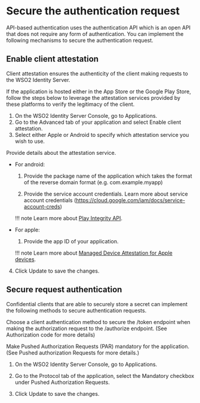 # Secure the authentication request

API-based authentication uses the authentication API which is an open API that does not require any form of authentication. You can implement the following mechanisms to secure the authentication request.

## Enable client attestation

Client attestation ensures the authenticity of the client making requests to the WSO2 Identity Server.

If the application is hosted either in the App Store or the Google Play Store, follow the steps below to leverage the attestation services provided by these platforms to verify the legitimacy of the client.

1. On the WSO2 Identity Server Console, go to Applications.
2. Go to the Advanced tab of your application and select Enable client attestation.
3. Select either Apple or Android to specify which attestation service you wish to use.

Provide details about the attestation service.
			
- For android:

	1. Provide the package name of the application which takes the format of the reverse domain format (e.g. com.example.myapp)

	2. Provide the service account credentials.
		Learn more about service account credentials (https://cloud.google.com/iam/docs/service-account-creds)


  	!!! note
	    Learn more about [Play Integrity API](https://developer.android.com/google/play/integrity/overview).


- For apple:

	1. Provide the app ID of your application.
				
  	!!! note
  	    Learn more about [Managed Device Attestation for Apple devices](https://support.apple.com/en-lk/guide/deployment/dep28afbde6a/web).

4. Click Update to save the changes.

## Secure request authentication
Confidential clients that are able to securely store a secret can implement the following methods to secure authentication requests.

Choose a client authentication method to secure the /token endpoint when making the authorization request to the /authorize endpoint. (See Authorization code for more details)

Make Pushed Authorization Requests (PAR) mandatory for the application. (See Pushed authorization Requests for more details.)

1. On the WSO2 Identity Server Console, go to Applications.

2. Go to the Protocol tab of the application, select the Mandatory checkbox under Pushed Authorization Requests.

3. Click Update to save the changes.
